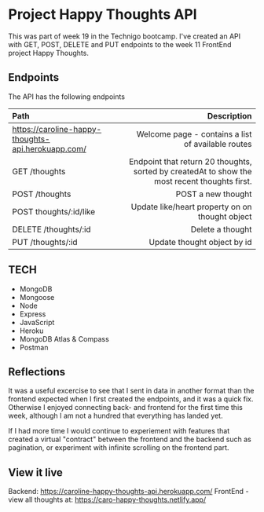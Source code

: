 # Project Happy Thoughts API
This was part of week 19 in the Technigo bootcamp. I've created an API with GET, POST, DELETE and PUT endpoints to the week 11 FrontEnd project Happy Thoughts. 

## Endpoints
The API has the following endpoints 

| Path                                               | Description                                                                            |
| :------------------------------------------------- | --------------------------------------------------------------------------------------:|
| https://caroline-happy-thoughts-api.herokuapp.com/ | Welcome page - contains a list of available routes                                     |
| GET /thoughts                                      | Endpoint that return 20 thoughts, sorted by createdAt to show the most recent thoughts first. |
| POST /thoughts                                     | POST a new thought                                                                     |
| POST thoughts/:id/like                             | Update like/heart property on on thought object                                        |
| DELETE /thoughts/:id                               | Delete a thought                                                                       |
| PUT /thoughts/:id                                  | Update thought object by id                                                            |

## TECH
- MongoDB
- Mongoose
- Node
- Express
- JavaScript
- Heroku
- MongoDB Atlas & Compass
- Postman

## Reflections
It was a useful excercise to see that I sent in data in another format than the frontend expected when I first created the endpoints, and it was a quick fix. Otherwise I enjoyed connecting back- and frontend for the first time this week, although I am not a hundred that everything has landed yet.

If I had more time I would continue to experiement with features that created a virtual "contract" between the frontend and the backend such as  pagination, or experiment with infinite scrolling on the frontend part. 

## View it live
Backend: https://caroline-happy-thoughts-api.herokuapp.com/
FrontEnd - view all thoughts at: https://caro-happy-thoughts.netlify.app/
